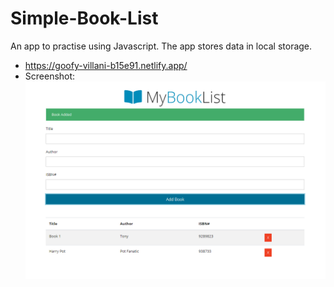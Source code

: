 # Simple-Book-List

An app to practise using Javascript. The app stores data in local storage.

- https://goofy-villani-b15e91.netlify.app/
- Screenshot:
  ![Screenshot](https://github.com/Dasyure/Simple-Book-List/blob/master/screenshot.png)
